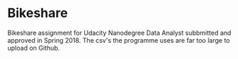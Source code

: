# Bikeshare
Bikeshare assignment for  Udacity Nanodegree Data Analyst subbmitted and approved in Spring 2018.
The csv's the programme uses are far too large to upload on Github.
